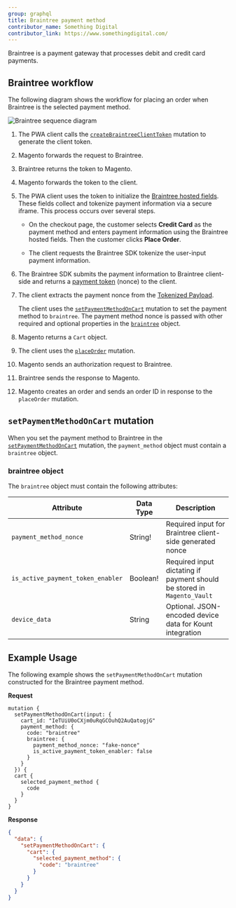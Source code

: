 ```yaml
---
group: graphql
title: Braintree payment method
contributor_name: Something Digital
contributor_link: https://www.somethingdigital.com/
---
```


Braintree is a payment gateway that processes debit and credit card payments.

## Braintree workflow

The following diagram shows the workflow for placing an order when Braintree is the selected payment method.

![Braintree sequence diagram]({{site.baseurl}}/common/images/graphql/braintree.svg)

1. The PWA client calls the [`createBraintreeClientToken`]({{page.baseurl}}/graphql/mutations/braintree-create-client-token.html) mutation to generate the client token.

1. Magento forwards the request to Braintree.

1. Braintree returns the token to Magento.

1. Magento forwards the token to the client.

1. The PWA client uses the token to initialize the [Braintree hosted fields](https://developers.braintreepayments.com/guides/hosted-fields/overview/javascript/v3). These fields collect and tokenize payment information via a secure iframe. This process occurs over several steps.

   -  On the checkout page, the customer selects **Credit Card** as the payment method and enters payment information using the Braintree hosted fields. Then the customer clicks **Place Order**.

   -  The client requests the Braintree SDK tokenize the user-input payment information.

1. The Braintree SDK submits the payment information to Braintree client-side and returns a [payment token](https://braintree.github.io/braintree-web/3.46.0/HostedFields.html#tokenize) (nonce) to the client.

1. The client extracts the payment nonce from the [Tokenized Payload](https://braintree.github.io/braintree-web/3.46.0/HostedFields.html#~tokenizePayload).

   The client uses the [`setPaymentMethodOnCart`]({{page.baseurl}}/graphql/reference/quote-payment-method.html) mutation to set the payment method to `braintree`. The payment method nonce is passed with other required and optional properties in the [`braintree`](#braintree-object) object.

1. Magento returns a `Cart` object.

1. The client uses the [`placeOrder`]({{page.baseurl}}/graphql/reference/quote-place-order.html) mutation.

1. Magento sends an authorization request to Braintree.

1. Braintree sends the response to Magento.

1. Magento creates an order and sends an order ID in response to the `placeOrder` mutation.

## `setPaymentMethodOnCart` mutation

When you set the payment method to Braintree in the [`setPaymentMethodOnCart`]({{page.baseurl}}/graphql/reference/quote-payment-method.html) mutation, the `payment_method` object must contain a `braintree` object.

### braintree object

The `braintree` object must contain the following attributes:

Attribute |  Data Type | Description
--- | --- | ---
`payment_method_nonce` | String! | Required input for Braintree client-side generated nonce
`is_active_payment_token_enabler` | Boolean! | Required input dictating if payment should be stored in `Magento_Vault`
`device_data` | String | Optional. JSON-encoded device data for Kount integration

## Example Usage

The following example shows the `setPaymentMethodOnCart` mutation constructed for the Braintree payment method.

**Request**

```text
mutation {
  setPaymentMethodOnCart(input: {
    cart_id: "IeTUiU0oCXjm0uRqGCOuhQ2AuQatogjG"
    payment_method: {
      code: "braintree"
      braintree: {
        payment_method_nonce: "fake-nonce"
        is_active_payment_token_enabler: false
      }
    }
  }) {
  cart {
    selected_payment_method {
      code
    }
  }
}
```

**Response**

```json
{
  "data": {
    "setPaymentMethodOnCart": {
      "cart": {
        "selected_payment_method": {
          "code": "braintree"
        }
      }
    }
  }
}
```
